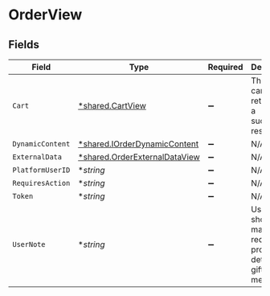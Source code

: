 # OrderView


## Fields

| Field                                                                         | Type                                                                          | Required                                                                      | Description                                                                   |
| ----------------------------------------------------------------------------- | ----------------------------------------------------------------------------- | ----------------------------------------------------------------------------- | ----------------------------------------------------------------------------- |
| `Cart`                                                                        | [*shared.CartView](../../models/shared/cartview.md)                           | :heavy_minus_sign:                                                            | This is the cart object returned in a successful response.                    |
| `DynamicContent`                                                              | [*shared.IOrderDynamicContent](../../models/shared/iorderdynamiccontent.md)   | :heavy_minus_sign:                                                            | N/A                                                                           |
| `ExternalData`                                                                | [*shared.OrderExternalDataView](../../models/shared/orderexternaldataview.md) | :heavy_minus_sign:                                                            | N/A                                                                           |
| `PlatformUserID`                                                              | **string*                                                                     | :heavy_minus_sign:                                                            | N/A                                                                           |
| `RequiresAction`                                                              | **string*                                                                     | :heavy_minus_sign:                                                            | N/A                                                                           |
| `Token`                                                                       | **string*                                                                     | :heavy_minus_sign:                                                            | N/A                                                                           |
| `UserNote`                                                                    | **string*                                                                     | :heavy_minus_sign:                                                            | Used by shoppers to make extra requests or provide details for gift messages. |
